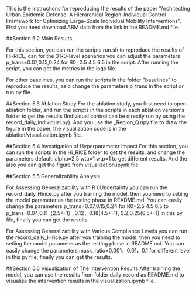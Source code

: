 This is the instructions for reproducing the results of the paper "Architecting Urban Epidemic Defense: A Hierarchical Region-Individual Control Framework for Optimizing Large-Scale Individual Mobility Interventions".
First you need download ABM data from the link in the README.md file.

##Section 5.2 Main Results

For this section, you can run the scripts run.sh to reproduce the results of Hi-RICE, can for the 3 R0-level scenarios you can adjust the parameters p_trans=0.07,0.15,0.24 for R0=2.5 4.5 6.5 in the script. After running the script, you can get the metrics in the logs file.

For other baselines, you can run the scripts in the folder "baselines" to reproduce the results, aslo change the parameters p_trans in the script or run.py file.

##Section 5.3 Ablation Study
For the ablation study, you first need to open ablation folder, and run the scripts in the scripts in each ablation version's folder to get the results (Individual control can be directly run by using the record_daily_individual.py). And you use the _Region_Q.npy file to draw the figure in the paper, the visualization code is in the ablation/visualization.ipynb file.

##Section 5.4 Investigation of Hyperparameter Impact
For this section, you can run the scripts in the Hi_RICE folder to get the results, and change the parameters 
default:
alpha=2.5
wta=1
wtp=1
to get different results. And the also you can get the figure from visualization.ipynb file.

##Section 5.5 Generalizability Analysis

For Assessing Generalizability with R 0Uncertainty you can run the record_daily_Hirice.py after you training the model, then you need to setiing the model parameter as the testing phase in README.md. You can easily change the parameters p_trans=0.07,0.15,0.24 for R0=2.5 4.5 6.5 to p_trans=0.04,0.11（2.5+-1）,0.12，0.18(4.5+-1), 0.2,0.25(6.5+-1) in this py file, finally you can get the results.

For Assessing Generalizability with Various Compliance Levels you can run the record_daily_Hirice.py after you training the model, then you need to setiing the model parameter as the testing phase in README.md. You can easily change the parameters mask_ratio=0.001，0.01，0.1 for different level in this py file, finally you can get the results.

##Section 5.6 Visualization of The Intervention Results
After training the model, you can use the results from folder daily_record as README.md to visualize the intervention results in the visualization.ipynb file.
